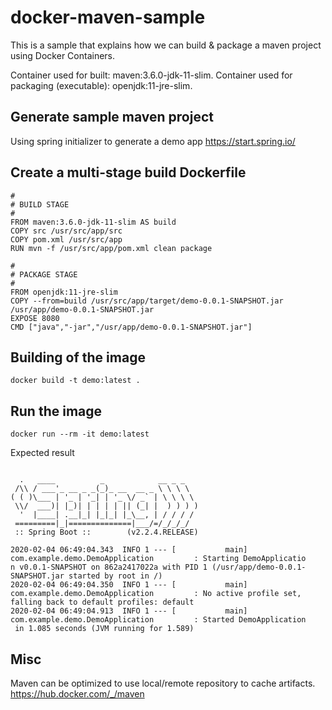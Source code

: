 # docker-maven-sample
This is a sample that explains how we can build & package a maven project using Docker Containers.

Container used for built: maven:3.6.0-jdk-11-slim.
Container used for packaging (executable): openjdk:11-jre-slim.

## Generate sample maven project
Using spring initializer to generate a demo app https://start.spring.io/

## Create a multi-stage build Dockerfile

```shell
#
# BUILD STAGE
#
FROM maven:3.6.0-jdk-11-slim AS build  
COPY src /usr/src/app/src  
COPY pom.xml /usr/src/app  
RUN mvn -f /usr/src/app/pom.xml clean package

#
# PACKAGE STAGE
#
FROM openjdk:11-jre-slim 
COPY --from=build /usr/src/app/target/demo-0.0.1-SNAPSHOT.jar /usr/app/demo-0.0.1-SNAPSHOT.jar  
EXPOSE 8080  
CMD ["java","-jar","/usr/app/demo-0.0.1-SNAPSHOT.jar"]  
```

## Building of the image

```shell
docker build -t demo:latest .
```

## Run the image

```shell
docker run --rm -it demo:latest
```

Expected result
```shell

  .   ____          _            __ _ _
 /\\ / ___'_ __ _ _(_)_ __  __ _ \ \ \ \
( ( )\___ | '_ | '_| | '_ \/ _` | \ \ \ \
 \\/  ___)| |_)| | | | | || (_| |  ) ) ) )
  '  |____| .__|_| |_|_| |_\__, | / / / /
 =========|_|==============|___/=/_/_/_/
 :: Spring Boot ::        (v2.2.4.RELEASE)

2020-02-04 06:49:04.343  INFO 1 --- [           main] com.example.demo.DemoApplication         : Starting DemoApplicatio
n v0.0.1-SNAPSHOT on 862a2417022a with PID 1 (/usr/app/demo-0.0.1-SNAPSHOT.jar started by root in /)
2020-02-04 06:49:04.350  INFO 1 --- [           main] com.example.demo.DemoApplication         : No active profile set,
falling back to default profiles: default
2020-02-04 06:49:04.913  INFO 1 --- [           main] com.example.demo.DemoApplication         : Started DemoApplication
 in 1.085 seconds (JVM running for 1.589)
```

## Misc

Maven can be optimized to use local/remote repository to cache artifacts. https://hub.docker.com/_/maven
